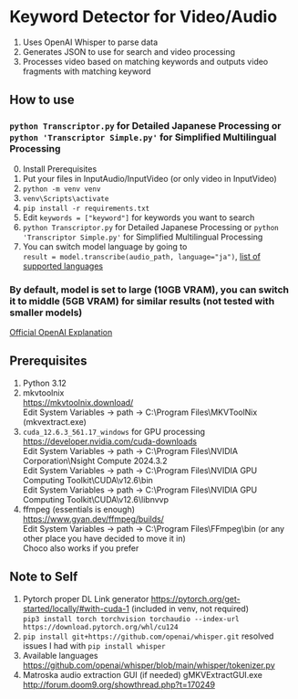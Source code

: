 # Keyword Detector for Video/Audio
1. Uses OpenAI Whisper to parse data
2. Generates JSON to use for search and video processing
3. Processes video based on matching keywords and outputs video fragments with matching keyword

## How to use
### `python Transcriptor.py` for Detailed Japanese Processing or `python 'Transcriptor Simple.py'` for Simplified Multilingual Processing
0. Install Prerequisites
1. Put your files in InputAudio/InputVideo (or only video in InputVideo)
2. `python -m venv venv`
3. `venv\Scripts\activate`
4. `pip install -r requirements.txt`
5. Edit `keywords = ["keyword"]` for keywords you want to search
6. `python Transcriptor.py` for Detailed Japanese Processing or `python 'Transcriptor Simple.py'` for Simplified Multilingual Processing
7. You can switch model language by going to \
 `result = model.transcribe(audio_path, language="ja")`, [list of supported languages](https://github.com/openai/whisper/blob/main/whisper/tokenizer.py) 
### By default, model is set to large (10GB VRAM), you can switch it to middle (5GB VRAM)  for similar results (not tested with smaller models)
[Official OpenAI Explanation](https://github.com/openai/whisper?tab=readme-ov-file#available-models-and-languages)


## Prerequisites
1. Python 3.12
2. mkvtoolnix \
https://mkvtoolnix.download/ \
Edit System Variables -> path -> C:\Program Files\MKVToolNix (mkvextract.exe)
3. `cuda_12.6.3_561.17_windows` for GPU processing \
https://developer.nvidia.com/cuda-downloads \
Edit System Variables -> path -> C:\Program Files\NVIDIA Corporation\Nsight Compute 2024.3.2 \
Edit System Variables -> path -> C:\Program Files\NVIDIA GPU Computing Toolkit\CUDA\v12.6\bin \
Edit System Variables -> path -> C:\Program Files\NVIDIA GPU Computing Toolkit\CUDA\v12.6\libnvvp
4. ffmpeg (essentials is enough) \
https://www.gyan.dev/ffmpeg/builds/ \
Edit System Variables -> path -> C:\Program Files\FFmpeg\bin (or any other place you have decided to move it in) \
Choco also works if you prefer

## Note to Self
1. Pytorch proper DL Link generator https://pytorch.org/get-started/locally/#with-cuda-1 (included in venv, not required) \
`pip3 install torch torchvision torchaudio --index-url https://download.pytorch.org/whl/cu124`
2. `pip install git+https://github.com/openai/whisper.git` resolved issues I had with `pip install whisper`
3. Available languages https://github.com/openai/whisper/blob/main/whisper/tokenizer.py
4. Matroska audio extraction GUI (if needed) gMKVExtractGUI.exe 
http://forum.doom9.org/showthread.php?t=170249